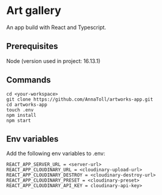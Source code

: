 # Art gallery

An app build with React and Typescript.

## Prerequisites
Node (version used in project: 16.13.1)

## Commands
```
cd <your-workspace> 
git clone https://github.com/AnnaToll/artworks-app.git
cd artworks-app
touch .env
npm install
npm start
```

## Env variables
Add the following env variables to .env:
```
REACT_APP_SERVER_URL = <server-url>
REACT_APP_CLOUDINARY_URL = <cloudinary-upload-url>
REACT_APP_CLOUDINARY_DESTROY = <cloudinary-destroy-url>
REACT_APP_CLOUDINARY_PRESET = <cloudinary-preset>
REACT_APP_CLOUDINARY_API_KEY = cloudinary-api-key>
```
